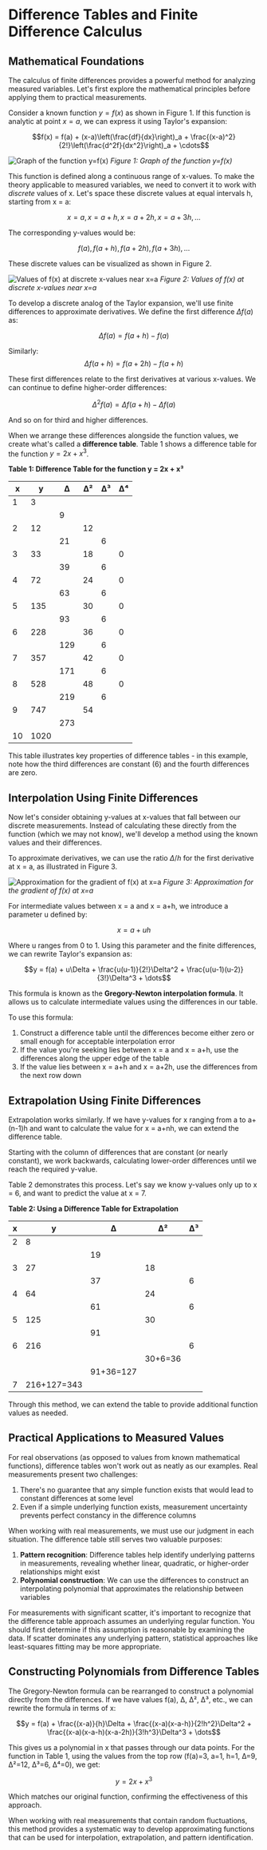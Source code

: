 # Difference Tables and Finite Difference Calculus

## Mathematical Foundations

The calculus of finite differences provides a powerful method for analyzing measured variables. Let's first explore the mathematical principles before applying them to practical measurements.

Consider a known function $y = f(x)$ as shown in Figure 1. If this function is analytic at point $x = a$, we can express it using Taylor's expansion:

$$f(x) = f(a) + (x-a)\left(\frac{df}{dx}\right)_a + \frac{(x-a)^2}{2!}\left(\frac{d^2f}{dx^2}\right)_a + \cdots$$

![Graph of the function y=f(x)](figures/A3/FigA3_1.png)
*Figure 1: Graph of the function y=f(x)*

This function is defined along a continuous range of x-values. To make the theory applicable to measured variables, we need to convert it to work with *discrete* values of x. Let's space these discrete values at equal intervals h, starting from x = a:

$$x = a, x = a + h, x = a + 2h, x = a + 3h, \dots$$

The corresponding y-values would be:

$$f(a), f(a+h), f(a+2h), f(a+3h), \dots$$

These discrete values can be visualized as shown in Figure 2.

![Values of f(x) at discrete x-values near x=a](figures/A3/FigA3_2.png)
*Figure 2: Values of f(x) at discrete x-values near x=a*

To develop a discrete analog of the Taylor expansion, we'll use finite differences to approximate derivatives. We define the first difference $\Delta f(a)$ as:

$$\Delta f(a) = f(a+h) - f(a)$$

Similarly:
$$\Delta f(a+h) = f(a+2h) - f(a+h)$$

These first differences relate to the first derivatives at various x-values. We can continue to define higher-order differences:

$$\Delta^2 f(a) = \Delta f(a+h) - \Delta f(a)$$

And so on for third and higher differences.

When we arrange these differences alongside the function values, we create what's called a **difference table**. Table 1 shows a difference table for the function $y = 2x + x^3$.

**Table 1: Difference Table for the function y = 2x + x³**

| x | y | Δ | Δ² | Δ³ | Δ⁴ |
|---|---|---|---|---|---|
| 1 | 3 | | | | |
| | | 9 | | | |
| 2 | 12 | | 12 | | |
| | | 21 | | 6 | |
| 3 | 33 | | 18 | | 0 |
| | | 39 | | 6 | |
| 4 | 72 | | 24 | | 0 |
| | | 63 | | 6 | |
| 5 | 135 | | 30 | | 0 |
| | | 93 | | 6 | |
| 6 | 228 | | 36 | | 0 |
| | | 129 | | 6 | |
| 7 | 357 | | 42 | | 0 |
| | | 171 | | 6 | |
| 8 | 528 | | 48 | | 0 |
| | | 219 | | 6 | |
| 9 | 747 | | 54 | | |
| | | 273 | | | |
| 10 | 1020 | | | | |

This table illustrates key properties of difference tables - in this example, note how the third differences are constant (6) and the fourth differences are zero.

## Interpolation Using Finite Differences

Now let's consider obtaining y-values at x-values that fall between our discrete measurements. Instead of calculating these directly from the function (which we may not know), we'll develop a method using the known values and their differences.

To approximate derivatives, we can use the ratio $\Delta/h$ for the first derivative at x = a, as illustrated in Figure 3.

![Approximation for the gradient of f(x) at x=a](figures/A3/FigA3_3.png)
*Figure 3: Approximation for the gradient of f(x) at x=a*

For intermediate values between x = a and x = a+h, we introduce a parameter u defined by:

$$x = a + uh$$

Where u ranges from 0 to 1. Using this parameter and the finite differences, we can rewrite Taylor's expansion as:

$$y = f(a) + u\Delta + \frac{u(u-1)}{2!}\Delta^2 + \frac{u(u-1)(u-2)}{3!}\Delta^3 + \dots$$

This formula is known as the **Gregory-Newton interpolation formula**. It allows us to calculate intermediate values using the differences in our table.

To use this formula:
1. Construct a difference table until the differences become either zero or small enough for acceptable interpolation error
2. If the value you're seeking lies between x = a and x = a+h, use the differences along the upper edge of the table
3. If the value lies between x = a+h and x = a+2h, use the differences from the next row down

## Extrapolation Using Finite Differences

Extrapolation works similarly. If we have y-values for x ranging from a to a+(n-1)h and want to calculate the value for x = a+nh, we can extend the difference table.

Starting with the column of differences that are constant (or nearly constant), we work backwards, calculating lower-order differences until we reach the required y-value. 

Table 2 demonstrates this process. Let's say we know y-values only up to x = 6, and want to predict the value at x = 7.

**Table 2: Using a Difference Table for Extrapolation**

| x | y | Δ | Δ² | Δ³ |
|---|---|---|---|---|
| 2 | 8 | | | |
| | | 19 | | |
| 3 | 27 | | 18 | |
| | | 37 | | 6 |
| 4 | 64 | | 24 | |
| | | 61 | | 6 |
| 5 | 125 | | 30 | |
| | | 91 | | |
| 6 | 216 | | | 6 |
| | | | 30+6=36 | |
| | | 91+36=127 | | |
| 7 | 216+127=343 | | | |

Through this method, we can extend the table to provide additional function values as needed.

## Practical Applications to Measured Values

For real observations (as opposed to values from known mathematical functions), difference tables won't work out as neatly as our examples. Real measurements present two challenges:

1. There's no guarantee that any simple function exists that would lead to constant differences at some level
2. Even if a simple underlying function exists, measurement uncertainty prevents perfect constancy in the difference columns

When working with real measurements, we must use our judgment in each situation. The difference table still serves two valuable purposes:

1. **Pattern recognition**: Difference tables help identify underlying patterns in measurements, revealing whether linear, quadratic, or higher-order relationships might exist
2. **Polynomial construction**: We can use the differences to construct an interpolating polynomial that approximates the relationship between variables

For measurements with significant scatter, it's important to recognize that the difference table approach assumes an underlying regular function. You should first determine if this assumption is reasonable by examining the data. If scatter dominates any underlying pattern, statistical approaches like least-squares fitting may be more appropriate.

## Constructing Polynomials from Difference Tables

The Gregory-Newton formula can be rearranged to construct a polynomial directly from the differences. If we have values f(a), Δ, Δ², Δ³, etc., we can rewrite the formula in terms of x:

$$y = f(a) + \frac{(x-a)}{h}\Delta + \frac{(x-a)(x-a-h)}{2!h^2}\Delta^2 + \frac{(x-a)(x-a-h)(x-a-2h)}{3!h^3}\Delta^3 + \dots$$

This gives us a polynomial in x that passes through our data points. For the function in Table 1, using the values from the top row (f(a)=3, a=1, h=1, Δ=9, Δ²=12, Δ³=6, Δ⁴=0), we get:

$$y = 2x + x^3$$

Which matches our original function, confirming the effectiveness of this approach.

When working with real measurements that contain random fluctuations, this method provides a systematic way to develop approximating functions that can be used for interpolation, extrapolation, and pattern identification.
